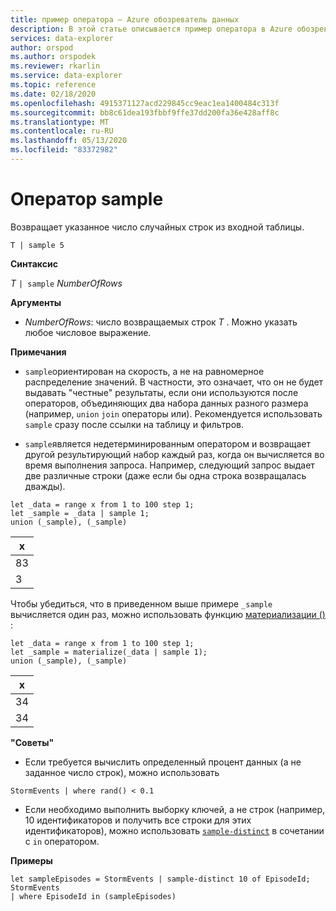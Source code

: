 ```yaml
---
title: пример оператора — Azure обозреватель данных
description: В этой статье описывается пример оператора в Azure обозреватель данных.
services: data-explorer
author: orspod
ms.author: orspodek
ms.reviewer: rkarlin
ms.service: data-explorer
ms.topic: reference
ms.date: 02/18/2020
ms.openlocfilehash: 4915371127acd229845cc9eac1ea1400484c313f
ms.sourcegitcommit: bb8c61dea193fbbf9ffe37dd200fa36e428aff8c
ms.translationtype: MT
ms.contentlocale: ru-RU
ms.lasthandoff: 05/13/2020
ms.locfileid: "83372982"
---
```

# <a name="sample-operator"></a>Оператор sample

Возвращает указанное число случайных строк из входной таблицы.

```kusto
T | sample 5
```

**Синтаксис**

_T_ `| sample` _NumberOfRows_

**Аргументы**

- _NumberOfRows_: число возвращаемых строк _T_ . Можно указать любое числовое выражение.

**Примечания**

- `sample`ориентирован на скорость, а не на равномерное распределение значений. В частности, это означает, что он не будет выдавать "честные" результаты, если они используются после операторов, объединяющих два набора данных разного размера (например, `union` `join` операторы или). Рекомендуется использовать `sample` сразу после ссылки на таблицу и фильтров.

- `sample`является недетерминированным оператором и возвращает другой результирующий набор каждый раз, когда он вычисляется во время выполнения запроса. Например, следующий запрос выдает две различные строки (даже если бы одна строка возвращалась дважды).

```kusto
let _data = range x from 1 to 100 step 1;
let _sample = _data | sample 1;
union (_sample), (_sample)
```

| x   |
| --- |
| 83  |
| 3   |

Чтобы убедиться, что в приведенном выше примере `_sample` вычисляется один раз, можно использовать функцию [материализации ()](./materializefunction.md) :

```kusto
let _data = range x from 1 to 100 step 1;
let _sample = materialize(_data | sample 1);
union (_sample), (_sample)
```

| x   |
| --- |
| 34  |
| 34  |

**"Советы"**

- Если требуется вычислить определенный процент данных (а не заданное число строк), можно использовать

<!-- csl: https://help.kusto.windows.net:443/Samples -->
```kusto
StormEvents | where rand() < 0.1
```

- Если необходимо выполнить выборку ключей, а не строк (например, 10 идентификаторов и получить все строки для этих идентификаторов), можно использовать [`sample-distinct`](./sampledistinctoperator.md) в сочетании с `in` оператором.

**Примеры**

<!-- csl: https://help.kusto.windows.net:443/Samples -->
```kusto
let sampleEpisodes = StormEvents | sample-distinct 10 of EpisodeId;
StormEvents
| where EpisodeId in (sampleEpisodes)
```
